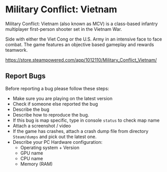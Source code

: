 # Military Conflict: Vietnam

Military Conflict: Vietnam (also known as MCV) is a class-based infantry multiplayer first-person shooter set in the Vietnam War.

Side with either the Viet Cong or the U.S. Army in an intensive face to face combat. The game features an objective based gameplay and rewards teamwork.

https://store.steampowered.com/app/1012110/Military_Conflict_Vietnam/

## Report Bugs 

Before reporting a bug please follow these steps:

- Make sure you are playing on the latest version
- Check if someone else reported the bug
- Describe the bug
- Describe how to reproduce the bug.
- If this bug is map specific, type in console `status` to check map name  
- Attach a screenshot / video
- If the game has crashes, attach a crash dump file from directory `Steam/dumps` and pick out the latest one.
- Describe your PC Hardware configuration:
  - Operating system + Version
  - GPU name
  - CPU name
  - Memory (RAM)
